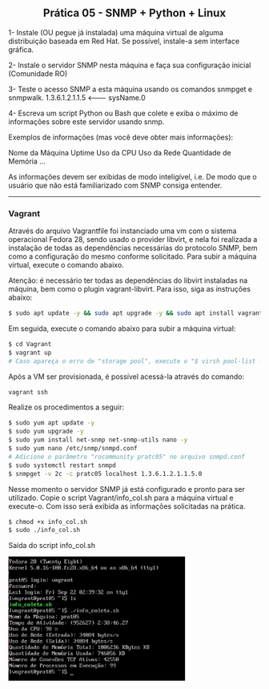 <h2 align="center">Prática 05 - SNMP + Python + Linux</h2>

1- Instale (OU pegue já instalada) uma máquina virtual de alguma distribuição baseada em Red Hat. Se possível, instale-a sem interface gráfica.

2- Instale o servidor SNMP nesta máquina e faça sua configuração inicial (Comunidade RO)

3- Teste o acesso SNMP a esta máquina usando os comandos snmpget e snmpwalk.
1.3.6.1.2.1.1.5 <--- sysName.0

4- Escreva um script Python ou Bash que colete e exiba o máximo de informações sobre este servidor usando snmp.

Exemplos de informações (mas você deve obter mais informações):

Nome da Máquina
Uptime
Uso da CPU
Uso da Rede
Quantidade de Memória
…

As informações devem ser exibidas de modo inteligível, i.e. De modo que o usuário que não está familiarizado com SNMP consiga entender.

<hr>

### Vagrant
Através do arquivo Vagrantfile foi instanciado uma vm com o sistema operacional Fedora 28, sendo usado o provider libvirt, e nela foi realizada a instalação de todas as dependências necessárias do protocolo SNMP, bem como a configuração do mesmo conforme solicitado. Para subir a máquina virtual, execute o comando abaixo. 

Atenção: é necessário ter todas as dependências do libvirt instaladas na máquina, bem como o plugin vagrant-libvirt. Para isso, siga as instruções abaixo:

```bash
$ sudo apt update -y && sudo apt upgrade -y && sudo apt install vagrant ruby-libvirt qemu qemu-kvm virtinst libvirt-daemon-system libvirt-daemon libvirt-clients bridge-utils ebtables dnsmasq-base libxslt-dev libxml2-dev libvirt-dev zlib1g-dev ruby-dev libguestfs-tools -y && vagrant plugin install vagrant-libvirt
```
Em seguida, execute o comando abaixo para subir a máquina virtual:

```bash
$ cd Vagrant
$ vagrant up
# Caso apareça o erro de "storage pool", execute o "$ virsh pool-list --all" para verificar o nome do pool desejado e substitua no vagrantfile em "libvirt.storage_pool_name=". Em seguida, execute o "$ vagrant up" novamente.
```

Após a VM ser provisionada, é possível acessá-la através do comando:

```bash
vagrant ssh
```

Realize os procedimentos a seguir:

```bash
$ sudo yum apt update -y
$ sudo yum upgrade -y
$ sudo yum install net-snmp net-snmp-utils nano -y
$ sudo yum nano /etc/snmp/snmpd.conf
# Adicione o parâmetro "rocommunity pratc05" no arquivo snmpd.conf
$ sudo systemctl restart snmpd
$ snmpget -v 2c -c pratc05 localhost 1.3.6.1.2.1.1.5.0
```

Nesse momento o servidor SNMP já está configurado e pronto para ser utilizado. Copie o script Vagrant/info_col.sh para a máquina virtual e execute-o. Com isso será exibida as informações solicitadas na prática.

```bash
$ chmod +x info_col.sh
$ sudo ./info_col.sh
```

<p>Saída do script info_col.sh</p>

<img src="./Vagrant/registry/snmp-vm-fedora.png" alt="snmp-vm-fedora" width="70%"/> 

